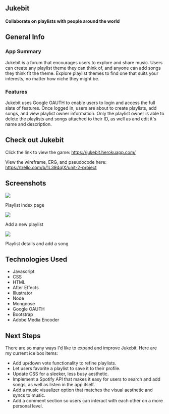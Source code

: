 ## Jukebit
#### Collaborate on playlists with people around the world

## General Info
### App Summary 
Jukebit is a forum that encourages users to explore and share music. Users can create any playlist theme they can think of, and anyone can add songs they think fit the theme. Explore playlist themes to find one that suits your interests, no matter how niche they might be. 


### Features 
Jukebit uses Google OAUTH to enable users to login and access the full slate of features. Once logged in, users are about to create playlists, add songs, and view playlist owner information. Only the playlist owner is able to delete the playlists and songs attached to their ID, as well as and edit it's name and description. 


## Check out Jukebit

Click the link to view the game: https://jukebit.herokuapp.com/

View the wireframe, ERG, and pseudocode here: https://trello.com/b/1L394qlX/unit-2-project

## Screenshots 

<img src ="https://i.imgur.com/Djj0ULg.jpg">

Playlist index page

<img src ="https://i.imgur.com/v0Vv86R.jpg">

Add a new playlist

<img src ="https://i.imgur.com/wZWzYqv.jpg">

Playlist details and add a song

## Technologies Used

<ul>
<li>Javascript</li>
<li>CSS</li>
<li>HTML</li>
<li>After Effects</li>
<li>Illustrator</li>
<li>Node</li>
<li>Mongoose</li>
<li>Google OAUTH</li>
<li>Bootstrap</li>
<li>Adobe Media Encoder</li>
</ul>

## Next Steps 

There are so many ways I'd like to expand and improve Jukebit. Here are my current ice box items:

<ul>
<li>Add up/down vote functionality to refine playlists.</li>
<li>Let users favorite a playlist to save it to their profile.</li>
<li>Update CSS for a sleeker, less busy aesthetic.</li>
<li>Implement a Spotify API that makes it easy for users to search and add songs, as well as listen in the app itself.</li>
<li>Add a music visualizer option that matches the visual aesthetic and syncs to music.</li>
<li>Add a comment section so users can interact with each other on a more personal level.</li>
</ul>